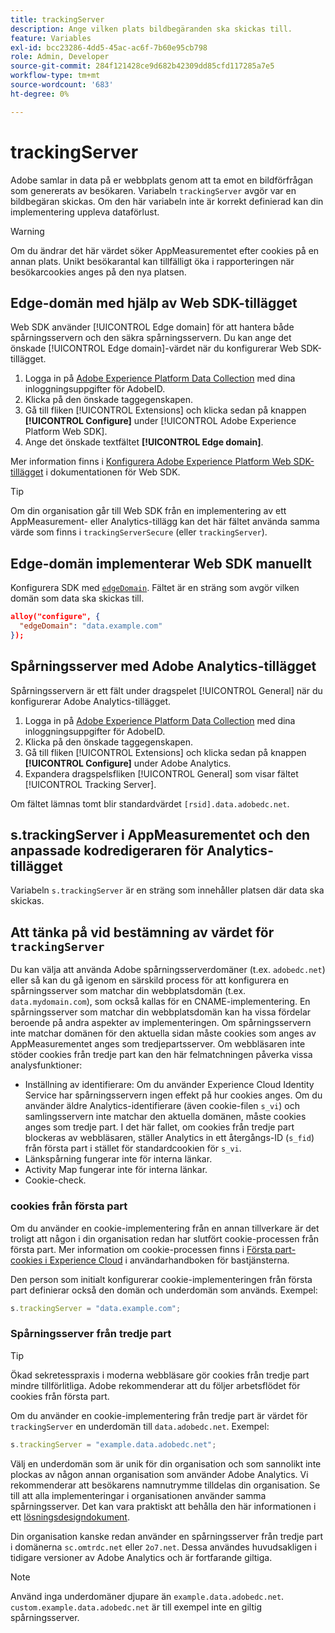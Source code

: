 ```yaml
---
title: trackingServer
description: Ange vilken plats bildbegäranden ska skickas till.
feature: Variables
exl-id: bcc23286-4dd5-45ac-ac6f-7b60e95cb798
role: Admin, Developer
source-git-commit: 284f121428ce9d682b42309dd85cfd117285a7e5
workflow-type: tm+mt
source-wordcount: '683'
ht-degree: 0%

---
```


# trackingServer

Adobe samlar in data på er webbplats genom att ta emot en bildförfrågan som genererats av besökaren. Variabeln `trackingServer` avgör var en bildbegäran skickas. Om den här variabeln inte är korrekt definierad kan din implementering uppleva dataförlust.

>[!WARNING]
>
>Om du ändrar det här värdet söker AppMeasurementet efter cookies på en annan plats. Unikt besökarantal kan tillfälligt öka i rapporteringen när besökarcookies anges på den nya platsen.

## Edge-domän med hjälp av Web SDK-tillägget

Web SDK använder [!UICONTROL Edge domain] för att hantera både spårningsservern och den säkra spårningsservern. Du kan ange det önskade [!UICONTROL Edge domain]-värdet när du konfigurerar Web SDK-tillägget.

1. Logga in på [Adobe Experience Platform Data Collection](https://experience.adobe.com/data-collection) med dina inloggningsuppgifter för AdobeID.
1. Klicka på den önskade taggegenskapen.
1. Gå till fliken [!UICONTROL Extensions] och klicka sedan på knappen **[!UICONTROL Configure]** under [!UICONTROL Adobe Experience Platform Web SDK].
1. Ange det önskade textfältet **[!UICONTROL Edge domain]**.

Mer information finns i [Konfigurera Adobe Experience Platform Web SDK-tillägget](https://experienceleague.adobe.com/docs/experience-platform/edge/extension/web-sdk-extension-configuration.html?lang=sv-SE) i dokumentationen för Web SDK.

>[!TIP]
>
>Om din organisation går till Web SDK från en implementering av ett AppMeasurement- eller Analytics-tillägg kan det här fältet använda samma värde som finns i `trackingServerSecure` (eller `trackingServer`).

## Edge-domän implementerar Web SDK manuellt

Konfigurera SDK med [`edgeDomain`](https://experienceleague.adobe.com/docs/experience-platform/edge/fundamentals/configuring-the-sdk.html?lang=sv-SE). Fältet är en sträng som avgör vilken domän som data ska skickas till.

```json
alloy("configure", {
  "edgeDomain": "data.example.com"
});
```

## Spårningsserver med Adobe Analytics-tillägget

Spårningsservern är ett fält under dragspelet [!UICONTROL General] när du konfigurerar Adobe Analytics-tillägget.

1. Logga in på [Adobe Experience Platform Data Collection](https://experience.adobe.com/data-collection) med dina inloggningsuppgifter för AdobeID.
2. Klicka på den önskade taggegenskapen.
3. Gå till fliken [!UICONTROL Extensions] och klicka sedan på knappen **[!UICONTROL Configure]** under Adobe Analytics.
4. Expandera dragspelsfliken [!UICONTROL General] som visar fältet [!UICONTROL Tracking Server].

Om fältet lämnas tomt blir standardvärdet `[rsid].data.adobedc.net`.

## s.trackingServer i AppMeasurementet och den anpassade kodredigeraren för Analytics-tillägget

Variabeln `s.trackingServer` är en sträng som innehåller platsen där data ska skickas.

## Att tänka på vid bestämning av värdet för `trackingServer`

Du kan välja att använda Adobe spårningsserverdomäner (t.ex. `adobedc.net`) eller så kan du gå igenom en särskild process för att konfigurera en spårningsserver som matchar din webbplatsdomän (t.ex. `data.mydomain.com`), som också kallas för en CNAME-implementering. En spårningsserver som matchar din webbplatsdomän kan ha vissa fördelar beroende på andra aspekter av implementeringen. Om spårningsservern inte matchar domänen för den aktuella sidan måste cookies som anges av AppMeasurementet anges som tredjepartsserver. Om webbläsaren inte stöder cookies från tredje part kan den här felmatchningen påverka vissa analysfunktioner:

- Inställning av identifierare: Om du använder Experience Cloud Identity Service har spårningsservern ingen effekt på hur cookies anges. Om du använder äldre Analytics-identifierare (även cookie-filen `s_vi`) och samlingsservern inte matchar den aktuella domänen, måste cookies anges som tredje part. I det här fallet, om cookies från tredje part blockeras av webbläsaren, ställer Analytics in ett återgångs-ID (`s_fid`) från första part i stället för standardcookien för `s_vi`.
- Länkspårning fungerar inte för interna länkar.
- Activity Map fungerar inte för interna länkar.
- Cookie-check.

### cookies från första part

Om du använder en cookie-implementering från en annan tillverkare är det troligt att någon i din organisation redan har slutfört cookie-processen från första part. Mer information om cookie-processen finns i [Första part-cookies i Experience Cloud](https://experienceleague.adobe.com/docs/core-services/interface/ec-cookies/cookies-first-party.html?lang=sv-SE) i användarhandboken för bastjänsterna.

Den person som initialt konfigurerar cookie-implementeringen från första part definierar också den domän och underdomän som används. Exempel:

```js
s.trackingServer = "data.example.com";
```

### Spårningsserver från tredje part

>[!TIP]
>
>Ökad sekretesspraxis i moderna webbläsare gör cookies från tredje part mindre tillförlitliga. Adobe rekommenderar att du följer arbetsflödet för cookies från första part.

Om du använder en cookie-implementering från tredje part är värdet för `trackingServer` en underdomän till `data.adobedc.net`. Exempel:

```js
s.trackingServer = "example.data.adobedc.net";
```

Välj en underdomän som är unik för din organisation och som sannolikt inte plockas av någon annan organisation som använder Adobe Analytics.  Vi rekommenderar att besökarens namnutrymme tilldelas din organisation.  Se till att alla implementeringar i organisationen använder samma spårningsserver. Det kan vara praktiskt att behålla den här informationen i ett [lösningsdesigndokument](../../prepare/solution-design.md).

Din organisation kanske redan använder en spårningsserver från tredje part i domänerna `sc.omtrdc.net` eller `2o7.net`.  Dessa användes huvudsakligen i tidigare versioner av Adobe Analytics och är fortfarande giltiga.

>[!NOTE]
>
>Använd inga underdomäner djupare än `example.data.adobedc.net`. `custom.example.data.adobedc.net` är till exempel inte en giltig spårningsserver.
